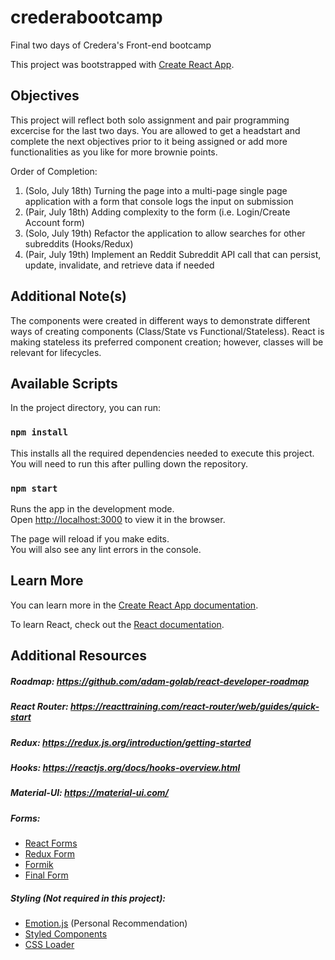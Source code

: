 # crederabootcamp
Final two days of Credera's Front-end bootcamp

This project was bootstrapped with [Create React App](https://github.com/facebook/create-react-app).

## Objectives
This project will reflect both solo assignment and pair programming excercise for the last two days. You are allowed to get a headstart and complete the next objectives prior to it being assigned or add more functionalities as you like for more brownie points.

Order of Completion:
1) (Solo, July 18th) Turning the page into a multi-page single page application with a form that console logs the input on submission 
2) (Pair, July 18th) Adding complexity to the form (i.e. Login/Create Account form)
3) (Solo, July 19th) Refactor the application to allow searches for other subreddits (Hooks/Redux)
4) (Pair, July 19th) Implement an Reddit Subreddit API call that can persist, update, invalidate, and retrieve data if needed 

## Additional Note(s)
The components were created in different ways to demonstrate different ways of creating components (Class/State vs Functional/Stateless). React is making stateless its preferred component creation; however, classes will be relevant for lifecycles.

## Available Scripts

In the project directory, you can run:

### `npm install`

This installs all the required dependencies needed to execute this project. You will need to run this after pulling down the repository.

### `npm start`

Runs the app in the development mode.<br>
Open [http://localhost:3000](http://localhost:3000) to view it in the browser.

The page will reload if you make edits.<br>
You will also see any lint errors in the console.

## Learn More

You can learn more in the [Create React App documentation](https://facebook.github.io/create-react-app/docs/getting-started).

To learn React, check out the [React documentation](https://reactjs.org/).

## Additional Resources
##### Roadmap: https://github.com/adam-golab/react-developer-roadmap

##### React Router: https://reacttraining.com/react-router/web/guides/quick-start
##### Redux: https://redux.js.org/introduction/getting-started
##### Hooks: https://reactjs.org/docs/hooks-overview.html
##### Material-UI: https://material-ui.com/

##### Forms: 
- [React Forms](https://reactjs.org/docs/forms.html)
- [Redux Form](https://redux-form.com/7.0.3/)
- [Formik](https://github.com/jaredpalmer/formik)
- [Final Form](https://github.com/final-form/react-final-form)

##### Styling (Not required in this project):
- [Emotion.js](https://github.com/emotion-js/emotion) (Personal Recommendation)
- [Styled Components](https://www.styled-components.com/)
- [CSS Loader](https://github.com/webpack-contrib/css-loader)
